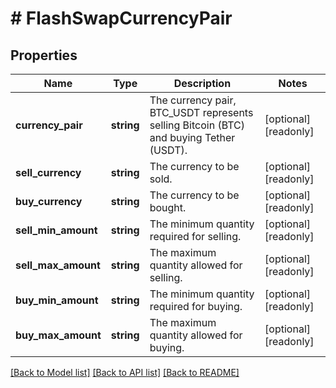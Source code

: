 # # FlashSwapCurrencyPair

## Properties

Name | Type | Description | Notes
------------ | ------------- | ------------- | -------------
**currency_pair** | **string** | The currency pair, BTC_USDT represents selling Bitcoin (BTC) and buying Tether (USDT). | [optional] [readonly] 
**sell_currency** | **string** | The currency to be sold. | [optional] [readonly] 
**buy_currency** | **string** | The currency to be bought. | [optional] [readonly] 
**sell_min_amount** | **string** | The minimum quantity required for selling. | [optional] [readonly] 
**sell_max_amount** | **string** | The maximum quantity allowed for selling. | [optional] [readonly] 
**buy_min_amount** | **string** | The minimum quantity required for buying. | [optional] [readonly] 
**buy_max_amount** | **string** | The maximum quantity allowed for buying. | [optional] [readonly] 

[[Back to Model list]](../../README.md#documentation-for-models) [[Back to API list]](../../README.md#documentation-for-api-endpoints) [[Back to README]](../../README.md)
